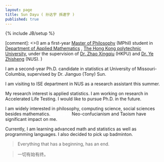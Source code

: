 ```yaml
---
layout: page
title: Sun Dayu ( 孙达宇 孫達宇 )
published: true
---
```


{% include JB/setup %}

[comment]: <>(I am a first-year [Master of Philosophy][] (MPhil) student in [Department of Applied Mathematics][] , [The Hong Kong polytechnic University][], under the supervision of [Dr. Zhao Xingqiu][] (HKPU) and [Dr. Ye Zhisheng][] (NUS). )

I am a second-year Ph.D. candidate in statistics at University of Missouri-Columbia, supervised by Dr. Jianguo (Tony) Sun.

I am visiting to ISE department in NUS as a research assistant this summer.

My research interest is applied statistics. I am working on research in Accelerated Life Testing. I would like to pursue Ph.D. in the
future.

I am widely interested in philosophy, computing science, social sciences
besides mathematics. <span style="color:white">Marxism,
</span>Neo-confucianism and Taoism have significant impact on me.

Currently, I am learning advanced math and statistics as well as
programming languages. I also decided to pick up badminton.

  [Master of Philosophy]: http://en.wikipedia.org/wiki/Master_of_Philosophy
  [Department of Applied Mathematics]: http://www.polyu.edu.hk/~ama/index.php
  [The Hong Kong Polytechnic University]: http://www.polyu.edu.hk/cpa/polyu/index.php
  [Dr. Zhao Xingqiu]: http://www.polyu.edu.hk/ama/people/detail/32
  [Dr. Ye Zhisheng]: http://www.ise.nus.edu.sg/staff/yez/index.html

    
>Everything that has a beginning, has an end.
 
>一切有始有终。

